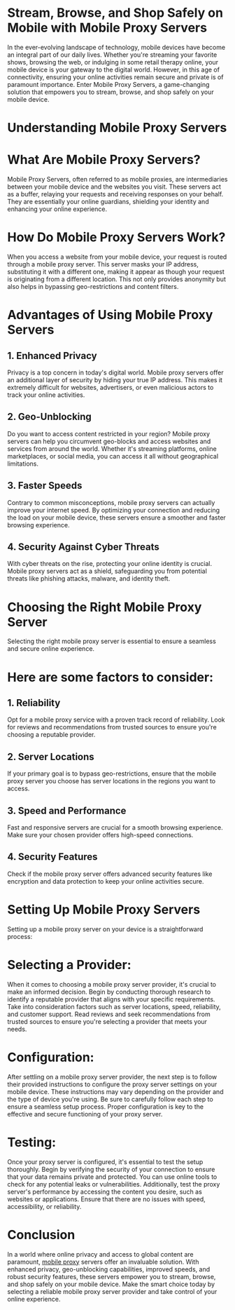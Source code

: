 # Stream, Browse, and Shop Safely on Mobile with Mobile Proxy Servers

In the ever-evolving landscape of technology, mobile devices have become an integral part of our daily lives. Whether you're streaming your favorite shows, browsing the web, or indulging in some retail therapy online, your mobile device is your gateway to the digital world. However, in this age of connectivity, ensuring your online activities remain secure and private is of paramount importance. Enter Mobile Proxy Servers, a game-changing solution that empowers you to stream, browse, and shop safely on your mobile device.

# Understanding Mobile Proxy Servers

# What Are Mobile Proxy Servers?

Mobile Proxy Servers, often referred to as mobile proxies, are intermediaries between your mobile device and the websites you visit. These servers act as a buffer, relaying your requests and receiving responses on your behalf. They are essentially your online guardians, shielding your identity and enhancing your online experience.

# How Do Mobile Proxy Servers Work?
When you access a website from your mobile device, your request is routed through a mobile proxy server. This server masks your IP address, substituting it with a different one, making it appear as though your request is originating from a different location. This not only provides anonymity but also helps in bypassing geo-restrictions and content filters.

# Advantages of Using Mobile Proxy Servers

## 1. Enhanced Privacy

Privacy is a top concern in today's digital world. Mobile proxy servers offer an additional layer of security by hiding your true IP address. This makes it extremely difficult for websites, advertisers, or even malicious actors to track your online activities.

## 2. Geo-Unblocking

Do you want to access content restricted in your region? Mobile proxy servers can help you circumvent geo-blocks and access websites and services from around the world. Whether it's streaming platforms, online marketplaces, or social media, you can access it all without geographical limitations.

## 3. Faster Speeds

Contrary to common misconceptions, mobile proxy servers can actually improve your internet speed. By optimizing your connection and reducing the load on your mobile device, these servers ensure a smoother and faster browsing experience.

## 4. Security Against Cyber Threats

With cyber threats on the rise, protecting your online identity is crucial. Mobile proxy servers act as a shield, safeguarding you from potential threats like phishing attacks, malware, and identity theft.

# Choosing the Right Mobile Proxy Server

Selecting the right mobile proxy server is essential to ensure a seamless and secure online experience.

# Here are some factors to consider:

## 1. Reliability

Opt for a mobile proxy service with a proven track record of reliability. Look for reviews and recommendations from trusted sources to ensure you're choosing a reputable provider.

## 2. Server Locations

If your primary goal is to bypass geo-restrictions, ensure that the mobile proxy server you choose has server locations in the regions you want to access.

## 3. Speed and Performance

Fast and responsive servers are crucial for a smooth browsing experience. Make sure your chosen provider offers high-speed connections.

## 4. Security Features

Check if the mobile proxy server offers advanced security features like encryption and data protection to keep your online activities secure.

# Setting Up Mobile Proxy Servers

Setting up a mobile proxy server on your device is a straightforward process:

# Selecting a Provider:

When it comes to choosing a mobile proxy server provider, it's crucial to make an informed decision. Begin by conducting thorough research to identify a reputable provider that aligns with your specific requirements. Take into consideration factors such as server locations, speed, reliability, and customer support. Read reviews and seek recommendations from trusted sources to ensure you're selecting a provider that meets your needs.

# Configuration:

After settling on a mobile proxy server provider, the next step is to follow their provided instructions to configure the proxy server settings on your mobile device. These instructions may vary depending on the provider and the type of device you're using. Be sure to carefully follow each step to ensure a seamless setup process. Proper configuration is key to the effective and secure functioning of your proxy server.

# Testing:

Once your proxy server is configured, it's essential to test the setup thoroughly. Begin by verifying the security of your connection to ensure that your data remains private and protected. You can use online tools to check for any potential leaks or vulnerabilities. Additionally, test the proxy server's performance by accessing the content you desire, such as websites or applications. Ensure that there are no issues with speed, accessibility, or reliability.

# Conclusion

In a world where online privacy and access to global content are paramount, [mobile proxy](https://petaproxy.com/) servers offer an invaluable solution. With enhanced privacy, geo-unblocking capabilities, improved speeds, and robust security features, these servers empower you to stream, browse, and shop safely on your mobile device. Make the smart choice today by selecting a reliable mobile proxy server provider and take control of your online experience.

